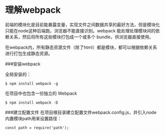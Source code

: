 理解webpack
===================
前端的模块化是目前能暴露变量，实现文件之间数据共享的最好方法，但是模块化只能在node这种后端跑，浏览器不能直接识别。webpack 能处理处理模块间的依赖关系，然后将所有这些模块打包成一个或多个 bundle，供浏览器直接使用。

在webpack内，所有静态资源文件（除了html）都是模块，都可以根据依赖关系进行打包生成静态资源。

###安装webpack

全局安装的： 

    $ npm install webpack -g 

在项目中也包含一份独立的 Webpack

    $ npm install webpack -D

###建立配置文件
在项目根目录建立配置文件webpack.config.js，并引入node内置模块path用来设置路径：

    const path = require('path');

